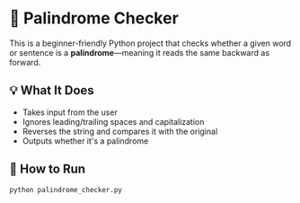 # 🔁 Palindrome Checker

This is a beginner-friendly Python project that checks whether a given word or sentence is a **palindrome**—meaning it reads the same backward as forward.

## 💡 What It Does

- Takes input from the user
- Ignores leading/trailing spaces and capitalization
- Reverses the string and compares it with the original
- Outputs whether it's a palindrome

## 🔧 How to Run

```bash
python palindrome_checker.py
